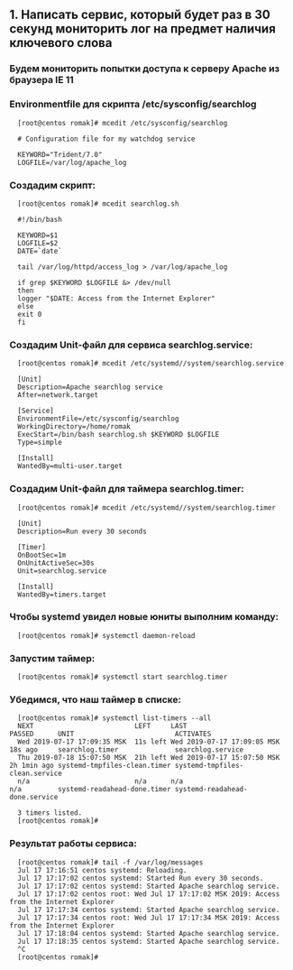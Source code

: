 ## 1. Написать сервис, который будет раз в 30 секунд мониторить лог на предмет наличия ключевого слова

### Будем мониторить попытки доступа к серверу Apache из браузера IE 11

### Environmentfile для скрипта /etc/sysconfig/searchlog
```
  [root@centos romak]# mcedit /etc/sysconfig/searchlog

  # Configuration file for my watchdog service

  KEYWORD="Trident/7.0"
  LOGFILE=/var/log/apache_log
```
### Создадим скрипт:
```
  [root@centos romak]# mcedit searchlog.sh

  #!/bin/bash

  KEYWORD=$1
  LOGFILE=$2
  DATE=`date`

  tail /var/log/httpd/access_log > /var/log/apache_log

  if grep $KEYWORD $LOGFILE &> /dev/null
  then
  logger "$DATE: Access from the Internet Explorer"
  else
  exit 0
  fi
```
### Создадим Unit-файл для сервиса searchlog.service:
```
  [root@centos romak]# mcedit /etc/systemd//system/searchlog.service

  [Unit]
  Description=Apache searchlog service
  After=network.target

  [Service]
  EnvironmentFile=/etc/sysconfig/searchlog
  WorkingDirectory=/home/romak
  ExecStart=/bin/bash searchlog.sh $KEYWORD $LOGFILE
  Type=simple

  [Install]
  WantedBy=multi-user.target
```
### Создадим Unit-файл для таймера searchlog.timer:
```
  [root@centos romak]# mcedit /etc/systemd//system/searchlog.timer

  [Unit]
  Description=Run every 30 seconds

  [Timer]
  OnBootSec=1m
  OnUnitActiveSec=30s
  Unit=searchlog.service

  [Install]
  WantedBy=timers.target
```
### Чтобы systemd увидел новые юниты выполним команду:
```
  [root@centos romak]# systemctl daemon-reload
```
### Запустим таймер:
```
  [root@centos romak]# systemctl start searchlog.timer
```
### Убедимся, что наш таймер в списке:
```
  [root@centos romak]# systemctl list-timers --all
  NEXT                         LEFT     LAST                         PASSED      UNIT                         ACTIVATES
  Wed 2019-07-17 17:09:35 MSK  11s left Wed 2019-07-17 17:09:05 MSK  18s ago     searchlog.timer              searchlog.service
  Thu 2019-07-18 15:07:50 MSK  21h left Wed 2019-07-17 15:07:50 MSK  2h 1min ago systemd-tmpfiles-clean.timer systemd-tmpfiles-clean.service
  n/a                          n/a      n/a                          n/a         systemd-readahead-done.timer systemd-readahead-done.service

  3 timers listed.
  [root@centos romak]#
```
### Результат работы сервиса:
```
  [root@centos romak]# tail -f /var/log/messages
  Jul 17 17:16:51 centos systemd: Reloading.
  Jul 17 17:17:02 centos systemd: Started Run every 30 seconds.
  Jul 17 17:17:02 centos systemd: Started Apache searchlog service.
  Jul 17 17:17:02 centos root: Wed Jul 17 17:17:02 MSK 2019: Access from the Internet Explorer
  Jul 17 17:17:34 centos systemd: Started Apache searchlog service.
  Jul 17 17:17:34 centos root: Wed Jul 17 17:17:34 MSK 2019: Access from the Internet Explorer
  Jul 17 17:18:04 centos systemd: Started Apache searchlog service.
  Jul 17 17:18:35 centos systemd: Started Apache searchlog service.
  ^C
  [root@centos romak]#
```
